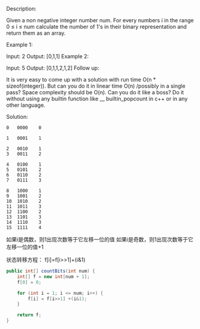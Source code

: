 Description:

Given a non negative integer number num. For every numbers i in the range 0 ≤ i ≤ num calculate the number of 1's in their binary representation and return them as an array.

Example 1:

Input: 2
Output: [0,1,1]
Example 2:

Input: 5
Output: [0,1,1,2,1,2]
Follow up:

It is very easy to come up with a solution with run time O(n * sizeof(integer)). But can you do it in linear time O(n) /possibly in a single pass?
Space complexity should be O(n).
Can you do it like a boss? Do it without using any builtin function like __ builtin_popcount in c++ or in any other language.

Solution:

```
0	0000	0

1 	0001	1

2	0010	1
3 	0011	2

4	0100	1
5	0101	2
6	0110	2
7	0111	3
	
8	1000	1
9	1001	2
10	1010	2
11	1011	3
12	1100	2
13	1101	3
14	1110	3
15 	1111	4
```

如果i是偶数，则1出现次数等于它左移一位的值
如果i是奇数，则1出现次数等于它左移一位的值+1 

状态转移方程： f[i]=f[i>>1]+(i&1)

```java
public int[] countBits(int num) {
	int[] f = new int[num + 1];
	f[0] = 0;

	for (int i = 1; i <= num; i++) {
		f[i] = f[i>>1] +(i&1);
	}

	return f;
}
```
